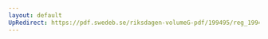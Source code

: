 ```yaml
---
layout: default
UpRedirect: https://pdf.swedeb.se/riksdagen-volumeG-pdf/199495/reg_199495/reg_199495_0059.pdf
---
```

